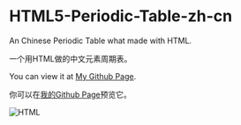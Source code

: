 # HTML5-Periodic-Table-zh-cn
An  Chinese Periodic Table what made with HTML.

一个用HTML做的中文元素周期表。

You can view it at [My Github Page](https://BovineBeta.github.io/HTML5-Periodic-Table-zh-cn).

你可以在[我的Github Page](https://BovineBeta.github.io/HTML5-Periodic-Table-zh-cn)预览它。

![HTML](https://img.shields.io/static/v1?label=Language&message=HTML&color=brightgreen)
